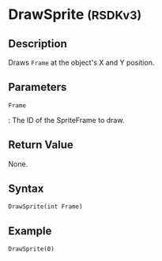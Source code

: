 # DrawSprite <small>(RSDKv3)</small>

## Description
Draws `Frame` at the object's X and Y position.

## Parameters
`Frame`

:   The ID of the SpriteFrame to draw.

## Return Value
None.

## Syntax
```
DrawSprite(int Frame)
```

## Example
```
DrawSprite(0)
```